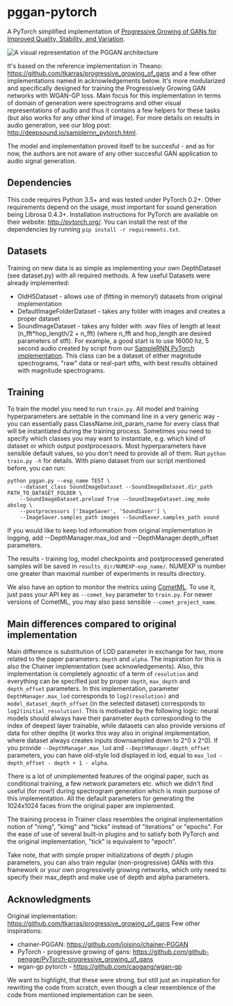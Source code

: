 # pggan-pytorch

A PyTorch simplified implementation of [Progressive Growing of GANs for Improved Quality, Stability, and Variation](https://arxiv.org/abs/1710.10196).

![A visual representation of the PGGAN architecture](http://deepsound.io/images/pggan/fig1.png)

It's based on the reference implementation in Theano: https://github.com/tkarras/progressive_growing_of_gans and a few other implementations named in acknowledgements below. It's more modularized and specifically designed for training the Progressively Growing GAN networks with WGAN-GP loss. Main focus for this implementation in terms of domain of generation were spectrograms and other visual representations of audio and thus it contains a few helpers for these tasks (but also works for any other kind of image). For more details on results in audio generation, see our blog post: http://deepsound.io/samplernn_pytorch.html.

The model and implementation proved itself to be succesful - and as for now, the authors are not aware of any other succesful GAN application to audio signal generation.

## Dependencies

This code requires Python 3.5+ and was tested under PyTorch 0.2+. Other requirements depend on the usage, most important for sound generation being Librosa 0.4.3+. Installation instructions for PyTorch are available on their website: http://pytorch.org/. You can install the rest of the dependencies by running `pip install -r requirements.txt`.

## Datasets

Training on new data is as simple as implementing your own DepthDataset (see dataset.py) with all required methods. A few useful Datasets were already implemented:
* OldH5Dataset - allows use of (fitting in memory!) datasets from original implementation
* DefaultImageFolderDataset - takes any folder with images and creates a proper dataset
* SoundImageDataset - takes any folder with .wav files of length at least (n_fft\*hop_length/2 + n_fft) (where n_fft and hop_length are desired parameters of stft). For example, a good start is to use 16000 hz, 5 second audio created by script from our [SampleRNN PyTorch implementation](https://github.com/deepsound/samplernn-pytorch/). This class can be a dataset of either magnitude spectrograms, "raw" data or real-part stfts, with best results obtained with magnitude spectrograms.

## Training

To train the model you need to run `train.py`. All model and training hyperparameters are settable in the command line in a very generic way - you can essentially pass ClassName.init_param_name for every class that will be instantiated during the training process. Sometimes you need to specify which classes you may want to instantiate, e.g. which kind of dataset or which output postprocessors. Most hyperparameters have sensible default values, so you don't need to provide all of them. Run `python train.py -h` for details. With piano dataset from our script mentioned before, you can run:

```
python pggan.py --exp_name TEST \
    --dataset_class SoundImageDataset --SoundImageDataset.dir_path PATH_TO_DATASET_FOLDER \
    --SoundImageDataset.preload True --SoundImageDataset.img_mode abslog \
    --postprocessors ['ImageSaver', 'SoundSaver'] \
    --ImageSaver.samples_path images --SoundSaver.samples_path sound
```

If you would like to keep lod information from original implementation in logging, add --DepthManager.max_lod and --DepthManager.depth_offset parameters.

The results - training log, model checkpoints and postprocessed generated samples will be saved in `results_dir/NUMEXP-exp_name/`. NUMEXP is number one greater than maximal number of experiments in results directory.

We also have an option to monitor the metrics using [CometML](https://www.comet.ml/). To use it, just pass your API key as `--comet_key` parameter to `train.py`. For newer versions of CometML, you may also pass sensible `--comet_project_name`.

## Main differences compared to original implementation

Main difference is substitution of LOD parameter in exchange for two, more related to the paper parameters: `depth` and `alpha`. The inspiration for this is also the Chainer implementation (see acknowledgements). Also, this implementation is completely agnostic of a term of `resolution` and everything can be specified just by proper `depth`, `max_depth` and `depth_offset` parameters. In this implementation, parameter `DepthManager.max_lod` corresponds to `log2(resolution)` and `model_dataset_depth_offset` (in the selected dataset) corresponds to `log2(initial_resolution)`. This is motivated by the following logic: neural models should always have their parameter `depth` corresponding to the index of deepest layer trainable, while datasets can also provide versions of data for other depths (it works this way also in original implementation, where dataset always creates inputs downsampled down to 2^0 x 2^0). If you provide `--DepthManager.max_lod` and `--DepthManager.depth_offset` parameters, you can have old-style lod displayed in lod, equal to `max_lod - depth_offset - depth + 1 - alpha`.

There is a lot of unimplemented features of the original paper, such as conditional training, a few network parameters etc. which we didn't find useful (for now!) during spectrogram generation which is main purpose of this implementation. All the default parameters for generating the 1024x1024 faces from the original paper are implemented.

The training process in Trainer class resembles the original implementation notion of "nimg", "kimg" and "ticks" instead of "iterations" or "epochs". For the ease of use of several built-in plugins and to satisfy both PyTorch and the original implementation, "tick" is equivalent to "epoch".

Take note, that with simple proper initializations of depth / plugin parameters, you can also train regular (non-progressive) GANs with this framework or your own progressively growing networks, which only need to specify their max_depth and make use of depth and alpha parameters.

## Acknowledgments

Original implementation: https://github.com/tkarras/progressive_growing_of_gans
Few other inspirations:
* chainer-PGGAN: https://github.com/joisino/chainer-PGGAN
* PyTorch - progressive growing of gans: https://github.com/github-pengge/PyTorch-progressive_growing_of_gans
* wgan-gp pytorch - https://github.com/caogang/wgan-gp

We want to highlight, that these were strong, but still just an inspiration for rewriting the code from scratch, even though a clear resemblence of the code from mentioned implementation can be seen.

